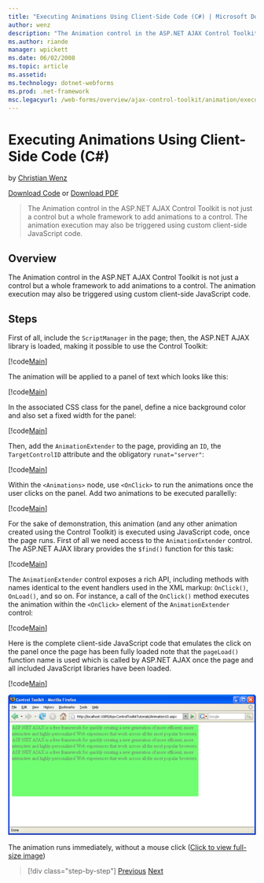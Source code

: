 ```yaml
---
title: "Executing Animations Using Client-Side Code (C#) | Microsoft Docs"
author: wenz
description: "The Animation control in the ASP.NET AJAX Control Toolkit is not just a control but a whole framework to add animations to a control. The animation execution..."
ms.author: riande
manager: wpickett
ms.date: 06/02/2008
ms.topic: article
ms.assetid: 
ms.technology: dotnet-webforms
ms.prod: .net-framework
msc.legacyurl: /web-forms/overview/ajax-control-toolkit/animation/executing-animations-using-client-side-code-cs
---
```

Executing Animations Using Client-Side Code (C#)
====================
by [Christian Wenz](https://github.com/wenz)

[Download Code](http://download.microsoft.com/download/f/9/a/f9a26acd-8df4-4484-8a18-199e4598f411/Animation10.cs.zip) or [Download PDF](http://download.microsoft.com/download/6/7/1/6718d452-ff89-4d3f-a90e-c74ec2d636a3/animation10CS.pdf)

> The Animation control in the ASP.NET AJAX Control Toolkit is not just a control but a whole framework to add animations to a control. The animation execution may also be triggered using custom client-side JavaScript code.


## Overview

The Animation control in the ASP.NET AJAX Control Toolkit is not just a control but a whole framework to add animations to a control. The animation execution may also be triggered using custom client-side JavaScript code.

## Steps

First of all, include the `ScriptManager` in the page; then, the ASP.NET AJAX library is loaded, making it possible to use the Control Toolkit:

[!code[Main](executing-animations-using-client-side-code-cs/samples/sample1.xml)]

The animation will be applied to a panel of text which looks like this:

[!code[Main](executing-animations-using-client-side-code-cs/samples/sample2.xml)]

In the associated CSS class for the panel, define a nice background color and also set a fixed width for the panel:

[!code[Main](executing-animations-using-client-side-code-cs/samples/sample3.xml)]

Then, add the `AnimationExtender` to the page, providing an `ID`, the `TargetControlID` attribute and the obligatory `runat="server"`:

[!code[Main](executing-animations-using-client-side-code-cs/samples/sample4.xml)]

Within the `<Animations>` node, use `<OnClick>` to run the animations once the user clicks on the panel. Add two animations to be executed parallelly:

[!code[Main](executing-animations-using-client-side-code-cs/samples/sample5.xml)]

For the sake of demonstration, this animation (and any other animation created using the Control Toolkit) is executed using JavaScript code, once the page runs. First of all we need access to the `AnimationExtender` control. The ASP.NET AJAX library provides the `$find()` function for this task:

[!code[Main](executing-animations-using-client-side-code-cs/samples/sample6.xml)]

The `AnimationExtender` control exposes a rich API, including methods with names identical to the event handlers used in the XML markup: `OnClick()`, `OnLoad()`, and so on. For instance, a call of the `OnClick()` method executes the animation within the `<OnClick>` element of the `AnimationExtender` control:

[!code[Main](executing-animations-using-client-side-code-cs/samples/sample7.xml)]

Here is the complete client-side JavaScript code that emulates the click on the panel once the page has been fully loaded note that the `pageLoad()` function name is used which is called by ASP.NET AJAX once the page and all included JavaScript libraries have been loaded.

[!code[Main](executing-animations-using-client-side-code-cs/samples/sample8.xml)]


[![The animation runs immediately, without a mouse click](executing-animations-using-client-side-code-cs/_static/image2.png)](executing-animations-using-client-side-code-cs/_static/image1.png)

The animation runs immediately, without a mouse click ([Click to view full-size image](executing-animations-using-client-side-code-cs/_static/image3.png))

>[!div class="step-by-step"]
[Previous](modifying-animations-from-the-server-side-cs.md)
[Next](changing-an-animation-using-client-side-code-cs.md)